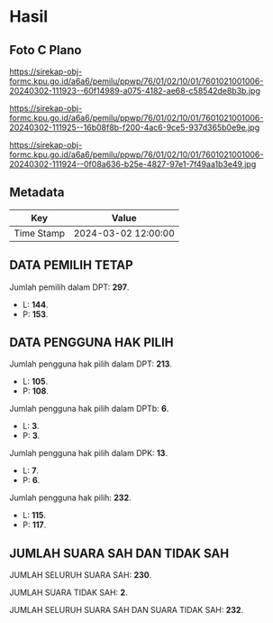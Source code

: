 # Hasil

## Foto C Plano

https://sirekap-obj-formc.kpu.go.id/a6a6/pemilu/ppwp/76/01/02/10/01/7601021001006-20240302-111923--60f14989-a075-4182-ae68-c58542de8b3b.jpg

https://sirekap-obj-formc.kpu.go.id/a6a6/pemilu/ppwp/76/01/02/10/01/7601021001006-20240302-111925--16b08f8b-f200-4ac6-9ce5-937d365b0e9e.jpg

https://sirekap-obj-formc.kpu.go.id/a6a6/pemilu/ppwp/76/01/02/10/01/7601021001006-20240302-111924--0f08a636-b25e-4827-97e1-7f49aa1b3e49.jpg


## Metadata

| Key        | Value               |
| ---------- | ------------------- |
| Time Stamp | 2024-03-02 12:00:00 |


## DATA PEMILIH TETAP

Jumlah pemilih dalam DPT: **297**.
 * L: **144**.
 * P: **153**.

## DATA PENGGUNA HAK PILIH

Jumlah pengguna hak pilih dalam DPT: **213**.
 * L: **105**.
 * P: **108**.

Jumlah pengguna hak pilih dalam DPTb: **6**.
 * L: **3**.
 * P: **3**.

Jumlah pengguna hak pilih dalam DPK: **13**.
 * L: **7**.
 * P: **6**.

Jumlah pengguna hak pilih: **232**.
 * L: **115**.
 * P: **117**.

## JUMLAH SUARA SAH DAN TIDAK SAH

JUMLAH SELURUH SUARA SAH: **230**.

JUMLAH SUARA TIDAK SAH: **2**.

JUMLAH SELURUH SUARA SAH DAN SUARA TIDAK SAH: **232**.


